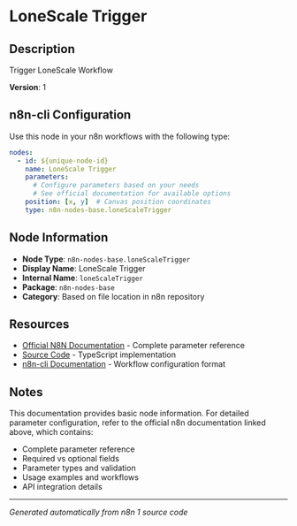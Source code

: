# LoneScale Trigger

## Description

Trigger LoneScale Workflow

**Version**: 1

## n8n-cli Configuration

Use this node in your n8n workflows with the following type:

```yaml
nodes:
  - id: ${unique-node-id}
    name: LoneScale Trigger
    parameters:
      # Configure parameters based on your needs
      # See official documentation for available options
    position: [x, y]  # Canvas position coordinates
    type: n8n-nodes-base.loneScaleTrigger
```

## Node Information

- **Node Type**: `n8n-nodes-base.loneScaleTrigger`
- **Display Name**: LoneScale Trigger
- **Internal Name**: `loneScaleTrigger`
- **Package**: `n8n-nodes-base`
- **Category**: Based on file location in n8n repository

## Resources

- [Official N8N Documentation](https://docs.n8n.io/integrations/builtin/app-nodes/n8n-nodes-base.lonescaletrigger/) - Complete parameter reference
- [Source Code](https://github.com/n8n-io/n8n/blob/master/packages/nodes-base/nodes/LoneScale/LoneScaleTrigger.node.ts) - TypeScript implementation
- [n8n-cli Documentation](https://github.com/edenreich/n8n-cli) - Workflow configuration format

## Notes

This documentation provides basic node information. For detailed parameter configuration, 
refer to the official n8n documentation linked above, which contains:

- Complete parameter reference
- Required vs optional fields
- Parameter types and validation
- Usage examples and workflows
- API integration details

---
*Generated automatically from n8n 1 source code*
